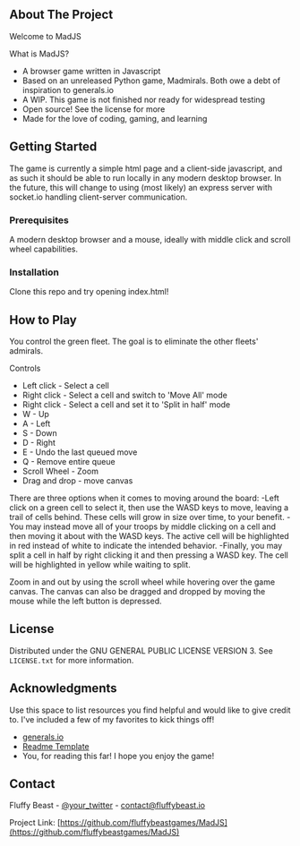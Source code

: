 
<!-- ABOUT THE PROJECT -->
## About The Project

Welcome to MadJS

What is MadJS?
* A browser game written in Javascript 
* Based on an unreleased Python game, Madmirals. Both owe a debt of inspiration to generals.io
* A WIP. This game is not finished nor ready for widespread testing
* Open source! See the license for more
* Made for the love of coding, gaming, and learning

<!-- GETTING STARTED -->
## Getting Started

The game is currently a simple html page and a client-side javascript, and as such it should be able to run locally in any modern desktop browser. In the future, this will change to using (most likely) an express server with socket.io handling client-server communication.

### Prerequisites
A modern desktop browser and a mouse, ideally with middle click and scroll wheel capabilities.

### Installation
Clone this repo and try opening index.html!

<!-- How to Play -->
## How to Play

You control the green fleet. The goal is to eliminate the other fleets' admirals.

Controls
* Left click - Select a cell
* Right click - Select a cell and switch to 'Move All' mode
* Right click - Select a cell and set it to 'Split in half' mode
* W - Up
* A - Left
* S - Down
* D - Right
* E - Undo the last queued move
* Q - Remove entire queue
* Scroll Wheel - Zoom
* Drag and drop - move canvas

There are three options when it comes to moving around the board:
-Left click on a green cell to select it, then use the WASD keys to move, leaving a trail of cells behind. These cells will grow in size over time, to your benefit.
-You may instead move all of your troops by middle clicking on a cell and then moving it about with the WASD keys. The active cell will be highlighted in red instead of white to indicate the intended behavior.
-Finally, you may split a cell in half by right clicking it and then pressing a WASD key. The cell will be highlighted in yellow while waiting to split.

Zoom in and out by using the scroll wheel while hovering over the game canvas. The canvas can also be dragged and dropped by moving the mouse while the left button is depressed.


<!-- LICENSE -->
## License

Distributed under the GNU GENERAL PUBLIC LICENSE VERSION 3. See `LICENSE.txt` for more information.



<!-- ACKNOWLEDGMENTS -->
## Acknowledgments

Use this space to list resources you find helpful and would like to give credit to. I've included a few of my favorites to kick things off!

* [generals.io](https://generals.io)
* [Readme Template](https://github.com/othneildrew/Best-README-Template)
* You, for reading this far! I hope you enjoy the game!


<!-- CONTACT -->
## Contact

Fluffy Beast - [@your_twitter](https://fluffbeast.io/mad) - contact@fluffybeast.io

Project Link: [https://github.com/fluffybeastgames/MadJS](https://github.com/fluffybeastgames/MadJS)


<!-- MARKDOWN LINKS & IMAGES -->

[product-screenshot]: images/mad.png
